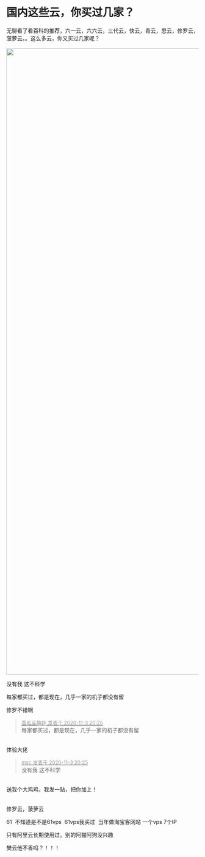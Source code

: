 # 国内这些云，你买过几家？


无聊看了看百科的推荐，六一云，六六云，三代云，快云，青云，思云，修罗云，菠萝云。。这么多云，你又买过几家呢？<br />
<br />
<img id="aimg_uxSxj" onclick="zoom(this, this.src, 0, 0, 0)" class="zoom" width="600" height="1639" src="https://storage.58.tn/upload/2020/11/03/82e5558d30067.png" onmouseover="img_onmouseoverfunc(this)" onclick="zoom(this)" style="cursor:pointer" border="0" alt="" />

没有我 这不科学

每家都买过，都是现在，几乎一家的机子都没有留<img src="static/image/smiley/yct/022.gif" smilieid="42" border="0" alt="" />

修罗不错啊<img id="aimg_qXKrK" onclick="zoom(this, this.src, 0, 0, 0)" class="zoom" src="https://cdn.jsdelivr.net/gh/hishis/forum-master/public/images/patch.gif" onmouseover="img_onmouseoverfunc(this)" onload="thumbImg(this)" border="0" alt="" />

<div class="quote"><blockquote><font size="2"><a href="https://www.hostloc.com/forum.php?mod=redirect&amp;goto=findpost&amp;pid=9398069&amp;ptid=762020" target="_blank"><font color="#999999">茎肛互撸娃 发表于 2020-11-3 20:25</font></a></font><br />
每家都买过，都是现在，几乎一家的机子都没有留</blockquote></div><br />
体验大佬

<div class="quote"><blockquote><font size="2"><a href="https://www.hostloc.com/forum.php?mod=redirect&amp;goto=findpost&amp;pid=9398064&amp;ptid=762020" target="_blank"><font color="#999999">msc 发表于 2020-11-3 20:25</font></a></font><br />
没有我 这不科学</blockquote></div><br />
送我个大鸡鸡，我发一贴，把你加上！<br />
<br />
<img src="static/image/smiley/default/tongue.gif" smilieid="7" border="0" alt="" />

修罗云，菠萝云

61&nbsp;&nbsp;不知道是不是61vps&nbsp;&nbsp;61vps我买过&nbsp;&nbsp;当年做淘宝客网站 一个vps 7个IP

只有阿里云长期使用过。别的阿猫阿狗没兴趣

樊云他不香吗？！！！
